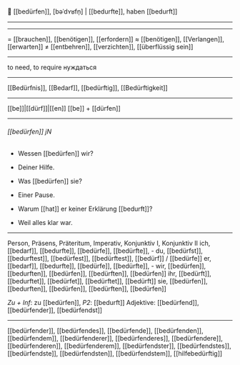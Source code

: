 🥺 [[bedürfen]], [bəˈdʏʁfn̩] | [[bedurfte]], haben [[bedurft]]

---

---
= [[brauchen]], [[benötigen]], [[erfordern]]
≈ [[benötigen]], [[Verlangen]], [[erwarten]]
≠ [[entbehren]], [[verzichten]], [[überflüssig sein]]

---
to need, to require
нуждаться

---
[[Bedürfnis]], [[Bedarf]], [[bedürftig]], [[Bedürftigkeit]]

---
[[be]]|[[dürf]]|[[en]]
[[be]] + [[dürfen]]


---
###### [[bedürfen]] jN
- Wessen [[bedürfen]] wir?
- Deiner Hilfe.

- Was [[bedürfen]] sie?
- Einer Pause.

- Warum [[hat]] er keiner Erklärung [[bedurft]]?
- Weil alles klar war.

---
Person, Präsens, Präteritum, Imperativ, Konjunktiv I,  Konjunktiv II 
ich, [[bedarf]], [[bedurfte]], [[bedürfe]], [[bedürfte]], -
du, [[bedürfst]], [[bedurftest]], [[bedürfest]], [[bedürftest]], [[bedürf]] / [[bedürfe]]
er, [[bedarf]], [[bedurfte]], [[bedürfe]], [[bedürfte]], -
wir, [[bedürfen]], [[bedurften]], [[bedürfen]], [[bedürften]], [[bedürfen]]
ihr, [[bedürft]], [[bedurftet]], [[bedürfet]], [[bedürftet]], [[bedürft]]
sie, [[bedürfen]], [[bedurften]], [[bedürfen]], [[bedürften]], [[bedürfen]]

*Zu + Inf*: zu [[bedürfen]], *P2*: [[bedurft]]
Adjektive: [[bedürfend]], [[bedürfender]], [[bedürfendst]]

---
[[bedürfender]], [[bedürfendes]], [[bedürfende]], [[bedürfenden]], [[bedürfendem]], [[bedürfenderer]], [[bedürfenderes]], [[bedürfendere]], [[bedürfenderen]], [[bedürfenderem]], [[bedürfendster]], [[bedürfendstes]], [[bedürfendste]], [[bedürfendsten]], [[bedürfendstem]], [[hilfebedürftig]]